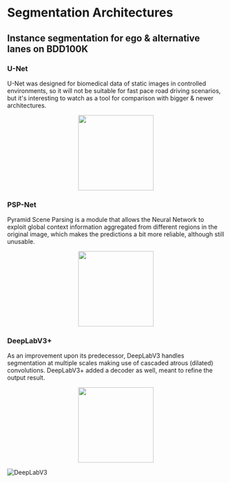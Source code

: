 # Segmentation Architectures

## Instance segmentation for ego & alternative lanes on BDD100K

### U-Net

U-Net was designed for biomedical data of static images in controlled environments, so it will not be suitable for fast pace road driving scenarios, but it's interesting to watch as a tool for comparison with bigger & newer architectures.

<p align="center">
  <img src="https://user-images.githubusercontent.com/81184255/219595204-d18d37e6-51a5-4089-b3e8-ad57bea2d9c3.gif" with = "200" height = "175" />
</p>

### PSP-Net

Pyramid Scene Parsing is a module that allows the Neural Network to exploit global context information aggregated from different regions in the original image, which makes the predictions a bit more reliable, although still unusable.

<p align="center">
  <img src="https://user-images.githubusercontent.com/81184255/219856210-1dab9051-166d-45c8-9789-a9522aea2a47.gif" with = "200" height = "175" />
</p>

### DeepLabV3+

As an improvement upon its predecessor, DeepLabV3 handles segmentation at multiple scales making use of cascaded atrous (dilated) convolutions. DeepLabV3+ added a decoder as well, meant to refine the output result. 

<p align="center">
  <img src="https://user-images.githubusercontent.com/81184255/219937806-71ebe839-8c8e-470c-8b52-8ff87d069be8.gif" with = "200" height = "175" />
</p>

![DeepLabV3](https://thumbs.gfycat.com/DaringVengefulEyass-size_restricted.gif)

